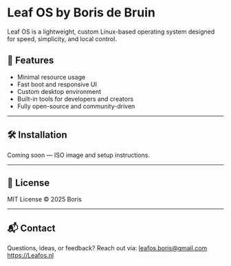 # Leaf OS by Boris de Bruin

Leaf OS is a lightweight, custom Linux-based operating system designed for speed, simplicity, and local control.
## 🚀 Features

- Minimal resource usage
- Fast boot and responsive UI
- Custom desktop environment
- Built-in tools for developers and creators
- Fully open-source and community-driven

---

## 🛠️ Installation

Coming soon — ISO image and setup instructions.

---

## 📄 License

MIT License © 2025 Boris

---

## 📬 Contact

Questions, ideas, or feedback? 
Reach out via:
leafos.boris@gmail.com
https://Leafos.nl

